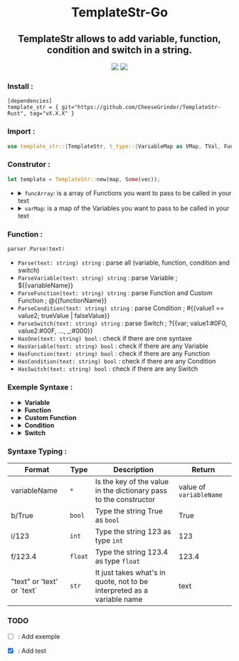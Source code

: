 <div align="center">
    <h1>TemplateStr-Go</h1>
    <h2>TemplateStr allows to add variable, function, condition and switch in a string.</h2>
    <img src="https://img.shields.io/static/v1?label=Rust&message=1.60.0%5E&color=964B00&style=flat-square&logo=Rust&logoColor=964B00"/>
    <a href="https://github.com/CheeseGrinder/TemplateStr-Rust/actions/workflows/rust.yml">
        <img src="https://img.shields.io/github/actions/workflow/status/CheeseGrinder/TemplateStr-Rust/rust_test.yml?label=Test&style=flat-square"/>
    </a>
</div>

### Install :
```
[dependencies]
template_str = { git="https://github.com/CheeseGrinder/TemplateStr-Rust", tag="vX.X.X" }
```

### Import :

```rust
use template_str::{TemplateStr, t_type::{VariableMap as VMap, TVal, FuncMap}, varmap, list_func};
```

### Construtor :

```rust
let template = TemplateStr::new(map, Some(vec));
```

<ul>
<li>
<details>
<summary><code>funcArray</code>: is a array of Functions you want to pass to be called in your text</summary><br>

```rust
let vec: FuncMap = list_func![test, test_type];
```

</details>
</li>

<li>
<details>
<summary><code>varMap</code>: is a map of the Variables you want to pass to be called in your text</summary><br>

```rust
let map: VMap = varmap!{
        "Build" => "Succes",
        "var" => "int",
        "str" => "Jame",
        "int" => 32,
        "float" => 4.2,
        "bool" => true,
        "lower" => "azerty",
        "upper" => "AZERTY",
        "swap" => "AzErTy",
        "Map" => varmap!{
            "value" => "Map in Map",
        },
        "MasterMap" => varmap!{
            "SecondMap" => varmap!{
                "value" => "Map in Map in Map",
            },
        },
    };
```

</details>
</li>
</ul>

### Function :

```go
parser.Parse(text)
```

- `Parse(text: string) string` : parse all (variable, function, condition and switch)
- `ParseVariable(text: string) string` : parse Variable ; ${{variableName}}
- `ParseFunction(text: string) string` : parse Function and Custom Function ; @{{functionName}}
- `ParseCondition(text: string) string` : parse Condition ; #{{value1 == value2; trueValue | falseValue}}
- `ParseSwitch(text: string) string` : parse Switch ; ?{{var; value1:#0F0, value2:#00F, ..., _:#000}}
- `HasOne(text: string) bool` : check if there are one syntaxe
- `HasVariable(text: string) bool` : check if there are any Variable
- `HasFunction(text: string) bool` : check if there are any Function
- `HasCondition(text: string) bool` : check if there are any Condition
- `HasSwitch(text: string) bool` : check if there are any Switch

### Exemple Syntaxe :

<ul>
<li>
<details>
<summary><strong>Variable</strong></summary>
</br>

The syntax of the Variables is like if :
- `${{variable}}`
- `${{Map.value}}`
- `${{MasterMap.SecondMap.value. ...}}`

if the value does not exist then `None` is return

<!-- V Be careful, it's not a "go" code, it's just to have some colour in the rendering -->
```go
name = "Jame"

"name is ${{name}}" => parse => "name is Jame"
```

</details>
</li>

<li>
<details>
<summary><strong>Function</strong></summary>
</br>

The syntax of the Function is like if : `@{{function; parameter}}` or `@{{function}}`

internal function list :

- `@{{uppercase; variableName}}`
- `@{{uppercaseFirst; variableName}}`
- `@{{lowercase; variableName}}`
- `@{{swapcase; variableName}}`
- `@{{time}}`
- `@{{date}}`
- `@{{dateTime}}`

<!-- V Be careful, it's not a "go" code, it's just to have some colour in the rendering -->
```go
name = "jame"

"name is @{{uppercase; name}}" => parse => "name is JAME"
```

</details>
</li>

<li>
<details>
<summary><strong>Custom Function</strong></summary>
</br>

The syntax of the Custom Function is like if : `@{{customFunction; param1 param2 ...}}` or `@{{customFunction}}`

`Syntaxe Typing` can be used at the parameter level of custom functions

For developers :
- Parameters to be passed in a `list/vec/array`
- The custom function must necessarily return a `str/string`

</details>
</li>

<li>
<details>
<summary><strong>Condition</strong></summary>
</br>

The syntax of the Condition is like if :
- `#{{value1 == value2; trueValue | falseValue}}`

comparator:
- `==`
- `!=`
- `<=` *
- `<` *
- `>=` *
- `>` *

<details>
<summary>* for this comparator the type <code>string</code> and <code>bool</code> are modified :</summary>

- `string` it's the number of characters that is compared ('text' = 4)
- `bool` it's the value in int that is compared (True = 1)

</details></br>

`value1` is compared with `value2`

`Syntaxe Typing` can be used at `value1` and `value2` level

<!-- V Be careful, it's not a "go" code, it's just to have some colour in the rendering -->
```go
name = "Jame"

"Jame is equal to James ? #{{name == 'James'; Yes | No}}" => parse => "Jame is equal to James ? No"
```

</details>
</li>

<li>
<details>
<summary><strong>Switch</strong></summary>
</br>

The syntax of the Switch is like if : 
- `?{{variableName; value1:#0F0, value2:#00F, ..., _:#000}}`
- `?{{type/variableName; value1:#0F0, value2:#00F, ..., _:#000}}`

The value of `variableName` is compared with all the `values*`,
if a `values*` is equal to the value of `variableName` then the value after the ":" will be returned

you can specify the type of `variableName`, but don't use `Syntaxe Typing`.
If the type is specified then all `values*` will be typed with the same type.

syntaxe for specify type `variableName` :
- `str`
- `int`
- `float`

<!-- V Be careful, it's not a "go" code, it's just to have some colour in the rendering -->
```go
name = "Jame"
yearsOld = 36

"how old is Jame ? ?{{name; Jame:42 years old, William:36 years old, _:I don't know}}" => parse => "how old is Jame ? 42 years old"
"who at 36 years old ? ?{{int/yearsOld; 42:Jame !, 36:William !, _:I don't know}}" => parse => "who at 42 years old ? William !"
```

</details>
</li>
</ul>

### Syntaxe Typing :

| Format                       | Type    | Description                                                             | Return                 |
|------------------------------|---------|-------------------------------------------------------------------------|------------------------|
| variableName                 | `*`     | Is the key of the value in the dictionary pass to the constructor       | value of `variableName`|
| b/True                       | `bool`  | Type the string True as `bool`                                          | True                   |
| i/123                        | `int`   | Type the string 123 as type `int`                                       | 123                    |
| f/123.4                      | `float` | Type the string 123.4 as type `float`                                   | 123.4                  |
| "text" or 'text' or \`text\` | `str`   | It just takes what's in quote, not to be interpreted as a variable name | text                   |

### TODO

- [ ] : Add exemple
- [x] : Add test

 